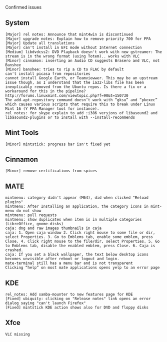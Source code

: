 Confirmed issues

System
------		
	[Major] rel notes: Announce that mint4win is discontinued
	[Major] upgrade notes: Explain how to remove priority 700 for PPA
	[Major] Update all translations
	[Major] can't install in EFI mode without Internet connection
	[Medium] libdvdcss2: DVD Playback doesn't work with new gstreamer: The stream is in the wrong format (using Totem).. works with VLC
	[Minor] cinnamon: inserting an Audio CD suggests Brasero and VLC, not Banshee
	[Minor] banshee: tries to rip a CD to FLAC by default
	can't install picasa from repositories
	cannot install Google Earth, or Teamviewwer. This may be an upstream issue though, as I understand that the ia32-libs file has been inexplicably removed from the Ubuntu repos. Is there a fix or a workaround for this in the pipeline? http://forums.linuxmint.com/viewtopic.php?f=90&t=150730
	The add-apt-repository command doesn’t work with “gksu” and “pkexec” which causes various scripts that require this to break under Linux Mint 16 (Y PPA Manager tool for instance).
	rel_notes: for skype explain to add :i386 versions of libasound2 and libasound2-plugins or to install with --install-recommends

Mint Tools
----------		
	[Minor] mintstick: progress bar isn't fixed yet

Cinnamon
--------		
	[Minor] remove certifications from spices

MATE
----			
	mintmenu: category didn't appear (M64), did when clicked "Reload plugins"
	mintmenu: After Installing an application, the category icons in mint-menu do not show
	mintmenu: pull requests
	mintmenu: show duplicates when item is in multiple categories (LibreOffice, gnome-disks)	
	caja: dng and raw images thumbnails in caja
	caja: 1. Open caja window 2. Click right mouse to some file or dir, select Properties. 3. Go to Emblems tab, enable some emblem, press Close. 4. Click right mouse to the file/dir, select Properties. 5. Go to Emblems tab, disable the enabled emblem, press Close. 6. Caja is crashed.
	caja: If you set a black wallpaper, the text below desktop icons becomes unvisible after reboot or logout and login.
	mate-terminal still has a menu bar and is not transparent
	Clicking “help” on most mate applications opens yelp to an error page

KDE
---
	rel_notes: Add samba-mounter to new features page for KDE
	[Fixed] ubiquity: clicking on "Release notes" link opens an error dialog saying "can't launch Firefox"
	[Fixed] mintstick KDE action shows also for DVD and floppy disks

Xfce
----
	VLC missing             
